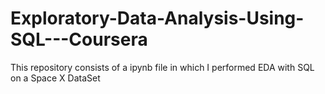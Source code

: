 # Exploratory-Data-Analysis-Using-SQL---Coursera

This repository consists of a ipynb file in which I performed EDA with SQL on a Space X DataSet
